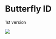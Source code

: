 # Butterfly ID
1st version

<img src=https://www.ncnu.edu.tw/ncnuweb/units/share/全校共用/web_material/images/banner/banner_2.gif>
